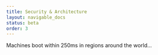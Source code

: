 ```yaml
---
title: Security & Architecture
layout: navigable_docs
status: beta
order: 3
---
```


Machines boot within 250ms in regions around the world...